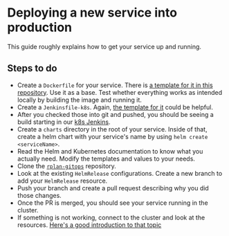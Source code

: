 # Deploying a new service into production

This guide roughly explains how to get your service up and running.

## Steps to do

* Create a `Dockerfile` for your service. There is [a template for it in this repository](./service-template/Dockerfile). Use it as a base. Test whether everything works as intended locally by building the image and running it.
* Create a `Jenkinsfile-k8s`. Again, [the template for it](./service-template/Jenkinsfile-k8s) could be helpful.
* After you checked those into git and pushed, you should be seeing a build starting in our [k8s Jenkins](https://jenkins-k8s.actano.de).
* Create a `charts` directory in the root of your service. Inside of that, create a helm chart with your service's name by using `helm create <serviceName>`.
* Read the Helm and Kubernetes documentation to know what you actually need. Modify the templates and values to your needs.
* Clone the [`rplan-gitops`](https://github.com/actano/rplan-gitops) repository.
* Look at the existing `HelmRelease` configurations. Create a new branch to add your `HelmRelease` resource.
* Push your branch and create a pull request describing why you did those changes.
* Once the PR is merged, you should see your service running in the cluster.
* If something is not working, connect to the cluster and look at the resources. [Here's a good introduction to that topic](https://developer.ibm.com/tutorials/debug-and-log-your-kubernetes-app/)
